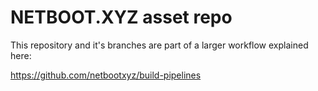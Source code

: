 # NETBOOT.XYZ asset repo

This repository and it's branches are part of a larger workflow explained here:

https://github.com/netbootxyz/build-pipelines 

